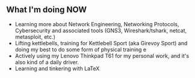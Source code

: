 ## What I'm doing NOW

+ Learning more about Network Engineering, Networking Protocols, Cybersecurity and associated tools (GNS3, Wireshark/tshark, netcat, metasploit, etc.)
+ Lifting kettlebells, training for Kettlebell Sport (aka Girevoy Sport) and doing my best to do some form of physical training e
+ Actively using my Lenovo Thinkpad T61 for my personal work, and it's also kind of a daily driver.
+ Learning and tinkering with LaTeX
